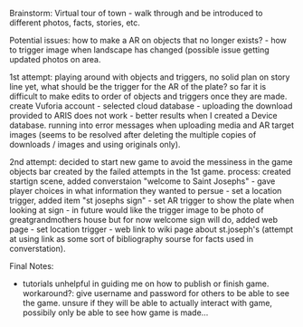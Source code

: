 Brainstorm: Virtual tour of town - walk through and be introduced to different photos, facts, stories, etc. 

Potential issues: how to make a AR on objects that no longer exists? - how to trigger image when landscape has changed (possible issue getting updated photos on area. 

1st attempt: playing around with objects and triggers, no solid plan on story line yet, what should be the trigger for the AR of the plate? so far it is difficult to make edits to order of objects and triggers once they are made. create Vuforia account - selected cloud database - uploading the download provided to ARIS does not work - better results when I created a Device database. running into error messages when uploading media and AR target images (seems to be resolved after deleting the multiple copies of downloads / images and using originals only). 

2nd attempt: decided to start new game to avoid the messiness in the game objects bar created by the failed attempts in the 1st game. 
process: created startign scene, added converstaion "welcome to Saint Josephs" - gave player choices in what information they wanted to persue - set a location trigger, added item "st josephs sign" - set AR trigger to show the plate when looking at sign - in future would like the trigger image to be photo of greatgrandmothers house but for now welcome sign will do, added web page - set location trigger - web link to wiki page about st.joseph's (attempt at using link as some sort of bibliography sourse for facts used in converstation). 


Final Notes:
- tutorials unhelpful in guiding me on how to publish or finish game. workaround?: give username and password for others to be able to see the game. unsure if they will be able to actually interact with game, possibily only be able to see how game is made... 
